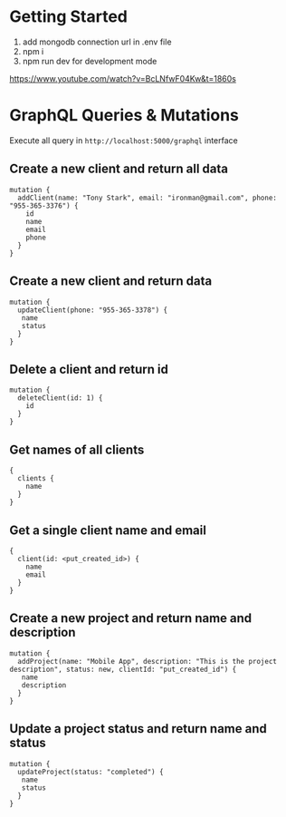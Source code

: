 # Getting Started

1. add mongodb connection url in .env file
2. npm i
3. npm run dev for development mode

https://www.youtube.com/watch?v=BcLNfwF04Kw&t=1860s

# GraphQL Queries & Mutations

Execute all query in `http://localhost:5000/graphql` interface

## Create a new client and return all data
```
mutation {
  addClient(name: "Tony Stark", email: "ironman@gmail.com", phone: "955-365-3376") {
    id
    name
    email
    phone
  }
}
```

## Create a new client and return data
```
mutation {
  updateClient(phone: "955-365-3378") {
   name
   status
  }
}
```

## Delete a client and return id
```
mutation {
  deleteClient(id: 1) {
    id
  }
}
```

## Get names of all clients
```
{
  clients {
    name
  }
}
```

## Get a single client name and email
```
{
  client(id: <put_created_id>) {
    name
    email
  }
}
```

## Create a new project and return name and description
```
mutation {
  addProject(name: "Mobile App", description: "This is the project description", status: new, clientId: "put_created_id") {
   name
   description
  }
}
```

## Update a project status and return name and status
```
mutation {
  updateProject(status: "completed") {
   name
   status
  }
}
```



